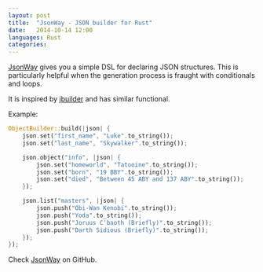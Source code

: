 ```yaml
---
layout: post
title:  "JsonWay - JSON builder for Rust"
date:   2014-10-14 12:00
languages: Rust
categories:
---
```


[JsonWay] gives you a simple DSL for declaring JSON structures. This is particularly helpful when the generation process is fraught with conditionals and loops.

It is inspired by [jbuilder](https://github.com/rails/jbuilder) and has similar functional.

Example: 

~~~rust
ObjectBuilder::build(|json| {
    json.set("first_name", "Luke".to_string()); 
    json.set("last_name", "Skywalker".to_string());

    json.object("info", |json| {
        json.set("homeworld", "Tatooine".to_string());
        json.set("born", "19 BBY".to_string());
        json.set("died", "Between 45 ABY and 137 ABY".to_string());
    });

    json.list("masters", |json| {
        json.push("Obi-Wan Kenobi".to_string());
        json.push("Yoda".to_string());
        json.push("Joruus C'baoth (Briefly)".to_string());
        json.push("Darth Sidious (Briefly)".to_string());
    });
});
~~~

Check [JsonWay] on GitHub.

[JsonWay]: https://github.com/rustless/jsonway